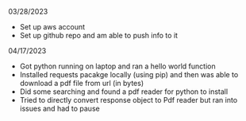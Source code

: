03/28/2023
- Set up aws account
- Set up github repo and am able to push info to it

04/17/2023
- Got python running on laptop and ran a hello world function
- Installed requests pacakge locally (using pip) and then was able to download a pdf file from url (in bytes)
- Did some searching and found a pdf reader for python to install 
- Tried to directly convert response object to Pdf reader but ran into issues and had to pause